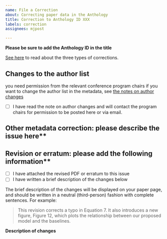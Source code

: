 ```yaml
---
name: File a Correction
about: Correcting paper data in the Anthology
title: Correction to Anthology ID XXX
labels: correction
assignees: mjpost

---
```


**Please be sure to add the Anthology ID in the title**

[See here](https://www.aclweb.org/anthology/info/corrections/) to read about the three types of corrections.

## Changes to the author list

you need permission from the relevant conference program chairs if you
want to change the author list in the metadata, see
[the notes on author changes](https://www.aclweb.org/anthology/info/corrections/#note-on-author-changes)

 - [ ] I have read the note on author changes and will contact the program chairs
       for permission to be posted here or via email.

## Other metadata correction: please describe the issue here**


## Revision or erratum: please add the following information**

- [ ] I have attached the revised PDF or erratum to this issue
- [ ] I have written a brief description of the changes below

The brief description of the changes will be displayed on your paper page, and should be written in a neutral (third-person) fashion with complete sentences. For example:

> This revision corrects a typo in Equation 7. It also introduces a new figure, Figure 12, which plots the relationship between our proposed model and the baselines.

**Description of changes**

